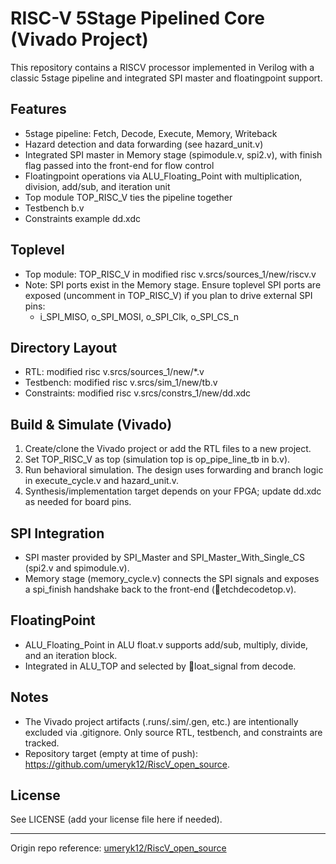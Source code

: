 ﻿# RISC-V 5Stage Pipelined Core (Vivado Project)

This repository contains a RISCV processor implemented in Verilog with a classic 5stage pipeline and integrated SPI master and floatingpoint support.

## Features
- 5stage pipeline: Fetch, Decode, Execute, Memory, Writeback
- Hazard detection and data forwarding (see hazard_unit.v)
- Integrated SPI master in Memory stage (spimodule.v, spi2.v), with finish flag passed into the front-end for flow control
- Floatingpoint operations via ALU_Floating_Point with multiplication, division, add/sub, and iteration unit
- Top module TOP_RISC_V ties the pipeline together
- Testbench 	b.v
- Constraints example dd.xdc

## Toplevel
- Top module: TOP_RISC_V in modified risc v.srcs/sources_1/new/riscv.v
- Note: SPI ports exist in the Memory stage. Ensure toplevel SPI ports are exposed (uncomment in TOP_RISC_V) if you plan to drive external SPI pins:
  - i_SPI_MISO, o_SPI_MOSI, o_SPI_Clk, o_SPI_CS_n

## Directory Layout
- RTL: modified risc v.srcs/sources_1/new/*.v
- Testbench: modified risc v.srcs/sim_1/new/tb.v
- Constraints: modified risc v.srcs/constrs_1/new/dd.xdc

## Build & Simulate (Vivado)
1. Create/clone the Vivado project or add the RTL files to a new project.
2. Set TOP_RISC_V as top (simulation top is 	op_pipe_line_tb in 	b.v).
3. Run behavioral simulation. The design uses forwarding and branch logic in execute_cycle.v and hazard_unit.v.
4. Synthesis/implementation target depends on your FPGA; update dd.xdc as needed for board pins.

## SPI Integration
- SPI master provided by SPI_Master and SPI_Master_With_Single_CS (spi2.v and spimodule.v).
- Memory stage (memory_cycle.v) connects the SPI signals and exposes a spi_finish handshake back to the front-end (etchdecodetop.v).

## FloatingPoint
- ALU_Floating_Point in ALU float.v supports add/sub, multiply, divide, and an iteration block.
- Integrated in ALU_TOP and selected by loat_signal from decode.

## Notes
- The Vivado project artifacts (.runs/.sim/.gen, etc.) are intentionally excluded via .gitignore. Only source RTL, testbench, and constraints are tracked.
- Repository target (empty at time of push): https://github.com/umeryk12/RiscV_open_source.

## License
See LICENSE (add your license file here if needed).

---
Origin repo reference: [umeryk12/RiscV_open_source](https://github.com/umeryk12/RiscV_open_source)
